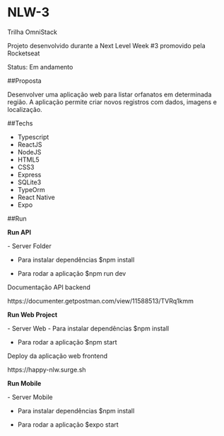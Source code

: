 # NLW-3

<p>Trilha OmniStack</p>
<p>Projeto desenvolvido durante a Next Level Week #3 promovido pela Rocketseat</p>

<p>Status: Em andamento</p>

##Proposta

<p>Desenvolver uma aplicação web para listar orfanatos em determinada região. A aplicação permite criar novos registros com dados, imagens e localização.</p>

##Techs

- Typescript
- ReactJS
- NodeJS
- HTML5
- CSS3
- Express
- SQLite3
- TypeOrm
- React Native
- Expo

##Run

<p><strong>Run API</strong></p>
- Server Folder

- Para instalar dependências
$npm install

- Para rodar a aplicação
$npm run dev

<p>Documentação API backend</p>
<p>https://documenter.getpostman.com/view/11588513/TVRq1kmm</p>

<p><strong>Run Web Project</strong></p>
- Server Web
- Para instalar dependências
$npm install

- Para rodar a aplicação
$npm start

<p>Deploy da aplicação web frontend</p>
<p>https://happy-nlw.surge.sh</p>

<p><strong>Run Mobile</strong></p>
- Server Mobile

- Para instalar dependências
$npm install

- Para rodar a aplicação
$expo start
